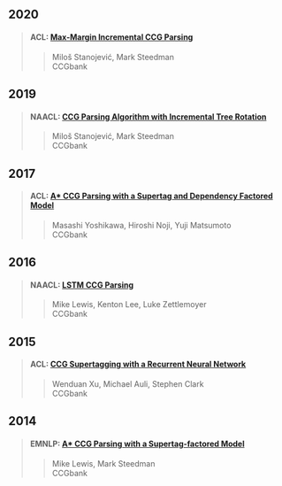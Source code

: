 ## 2020  

>#### ACL: [Max-Margin Incremental CCG Parsing](./paper/2020.acl-main.378.pdf)  
>> Miloš Stanojević, Mark Steedman  
>> CCGbank  

## 2019  

>#### NAACL: [CCG Parsing Algorithm with Incremental Tree Rotation](./paper/N19-1020.pdf)  
>> Miloš Stanojević, Mark Steedman  
>> CCGbank  

## 2017  

>#### ACL: [A* CCG Parsing with a Supertag and Dependency Factored Model](./paper/P17-1026.pdf)  
>> Masashi Yoshikawa, Hiroshi Noji, Yuji Matsumoto  
>> CCGbank  

## 2016  

>#### NAACL: [LSTM CCG Parsing](./paper/N16-1026.pdf)  
>> Mike Lewis, Kenton Lee, Luke Zettlemoyer  
>> CCGbank  

## 2015  

>#### ACL: [CCG Supertagging with a Recurrent Neural Network](./paper/P15-2041.pdf)  
>> Wenduan Xu, Michael Auli, Stephen Clark  
>> CCGbank  

## 2014  

>#### EMNLP: [A* CCG Parsing with a Supertag-factored Model](./paper//D14-1107.pdf)  
>> Mike Lewis, Mark Steedman  
>> CCGbank  
